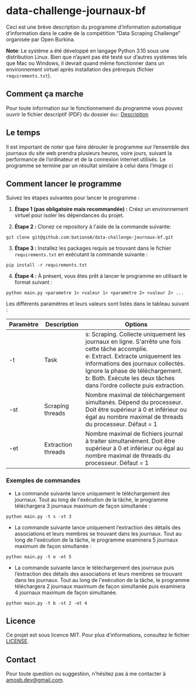 # data-challenge-journaux-bf

Ceci est une brève description du programme d’information automatique d’information dans le cadre de la compétition “Data Scraping Challenge” organisée par Open Burkina.

**Note**: Le système a été développé en langage Python 3.10 sous une distribution Linux. Bien que n’ayant pas été testé sur d’autres systèmes tels que Mac ou Windows, il devrait quand même fonctionner dans un environnement virtuel après installation des prérequis (fichier `requirements.txt`).

## Comment ça marche
Pour toute information sur le fonctionnement du programme vous pouvez ouvrir le fichier descriptif (PDF) du dossier `doc`: [Description](https://github.com/bationoA/data-challenge-journaux-bf/blob/main/doc/Description%20-%20DATA%20SCRAPING%20CHALLENGE.pdf)

## Le temps

Il est important de noter que faire dérouler le programme sur l’ensemble des journaux du site web prendra plusieurs heures, voire jours, suivant la performance de l’ordinateur et de la connexion internet utilisés. Le programme se termine par un résultat similaire à celui dans l’image ci


## Comment lancer le programme
Suivez les étapes suivantes pour lancer le programme :

1. **Étape 1 (pas obligatoire mais recommandée) :** Créez un environnement virtuel pour isoler les dépendances du projet.
   
2. **Étape 2 :** Clonez ce repository à l'aide de la commande suivante:
```commandline
git clone git@github.com:bationoA/data-challenge-journaux-bf.git
```
3. **Étape 3 :** Installez les packages requis se trouvant dans le fichier `requirements.txt` en exécutant la commande suivante :
```commandline
pip install -r requirements.txt
```
4. **Étape 4 :** À présent, vous êtes prêt à lancer le programme en utilisant le format suivant :
```commandline
python main.py <parametre 1> <valeur 1> <parametre 2> <valeur 2> ...
```

Les différents paramètres et leurs valeurs sont listés dans le tableau suivant :

| Paramètre | Description                                            | Options                                             |
|-----------|--------------------------------------------------------|-----------------------------------------------------|
| -t        | Task                                                   | s: Scraping. Collecte uniquement les journaux en ligne. S'arrête une fois cette tâche accomplie. <br> e: Extract. Extracte uniquement les informations des journaux collectés. Ignore la phase de téléchargement. <br> b: Both. Exécute les deux tâches dans l’ordre collecte puis extraction. |
| -st       | Scraping threads                                       | Nombre maximal de téléchargement simultanés. Dépend du processeur. Doit être supérieur à 0 et inférieur ou égal au nombre maximal de threads du processeur. Défaut = 1 |
| -et       | Extraction threads                                     | Nombre maximal de fichiers journal à traiter simultanément. Doit être supérieur à 0 et inférieur ou égal au nombre maximal de threads du processeur. Défaut = 1 |

### Exemples de commandes

- La commande suivante lance uniquement le téléchargement des journaux. Tout au long de l'exécution de la tâche, le programme téléchargera 3 journaux maximum de façon simultanée :
```commandline
python main.py -t s -st 3
```
- La commande suivante lance uniquement l’extraction des détails des associations et leurs membres se trouvant dans les journaux. Tout au long de l'exécution de la tâche, le programme examinera 5 journaux maximum de façon simultanée :
```commandline
python main.py -t e -et 5
```
- La commande suivante lance le téléchargement des journaux puis l’extraction des détails des associations et leurs membres se trouvant dans les journaux. Tout au long de l'exécution de la tâche, le programme téléchargera 2 journaux maximum de façon simultanée puis examinera 4 journaux maximum de façon simultanée.
```commandline
python main.py -t b -st 2 -et 4
```
## Licence

Ce projet est sous licence MIT. Pour plus d'informations, consultez le fichier [LICENSE](LICENSE).

## Contact

Pour toute question ou suggestion, n'hésitez pas à me contacter à [amosb.dev@gmail.com](mailto:amosb.dev@gmail.com).

